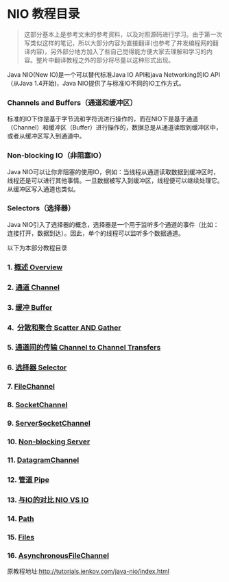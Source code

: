 # NIO 教程目录

> 这部分基本上是参考文末的参考资料，以及对照源码进行学习。由于第一次写类似这样的笔记，所以大部分内容为直接翻译(也参考了并发编程网的翻译内容)，另外部分地方加入了些自己觉得能方便大家去理解和学习的内容。整片中翻译教程之外的部分将尽量以这种形式出现。

Java NIO(New IO)是一个可以替代标准Java IO API和java Networking的IO API（从Java 1.4开始)，Java NIO提供了与标准IO不同的IO工作方式。

### Channels and Buffers（通道和缓冲区）

标准的IO下你是基于字节流和字符流进行操作的，而在NIO下是基于通道（Channel）和缓冲区（Buffer）进行操作的，数据总是从通道读取到缓冲区中，或者从缓冲区写入到通道中。

### Non-blocking IO（非阻塞IO）

Java NIO可以让你非阻塞的使用IO，例如：当线程从通道读取数据到缓冲区时，线程还是可以进行其他事情。一旦数据被写入到缓冲区，线程便可以继续处理它。从缓冲区写入通道也类似。

### Selectors（选择器）

Java NIO引入了选择器的概念，选择器是一个用于监听多个通道的事件（比如：连接打开，数据到达）。因此，单个的线程可以监听多个数据通道。

以下为本部分教程目录

### 1.  [概述 Overview](./overview.md)
### 2.  [通道 Channel](./channel.md)
### 3.  [缓冲 Buffer](./buffer.md)
### 4.  [分散和聚合 Scatter AND Gather](./scatter&gather.md)
### 5.	[通道间的传输 Channel to Channel Transfers](./channel2channel.md)
### 6.	[选择器 Selector](./selector.md)
### 7.	[FileChannel](./filechannel.md)
### 8.	[SocketChannel](./socketchannel.md)
### 9.	[ServerSocketChannel](./serversocketchannel.md)
### 10. [Non-blocking Server](./non-blocking_server.md)
### 11.	[DatagramChannel](./datagramchannel.md)
### 12.	[管道 Pipe](./pipe.md)
### 13.	[与IO的对比 NIO VS IO](./nio_vs_io.md)
### 14.	[Path](./path.md)
### 15.	[Files](./files.md)
### 16.	[AsynchronousFileChannel](./asynchronousfilechannel.md)





原教程地址:<http://tutorials.jenkov.com/java-nio/index.html>
